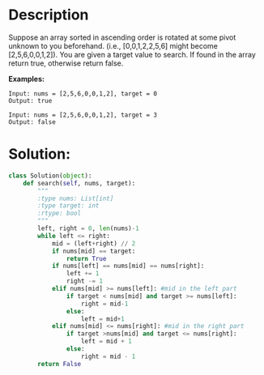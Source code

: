 # Description

Suppose an array sorted in ascending order is rotated at some pivot unknown to you beforehand.
(i.e., [0,0,1,2,2,5,6] might become [2,5,6,0,0,1,2]).
You are given a target value to search. If found in the array return true, otherwise return false.

**Examples:**

```
Input: nums = [2,5,6,0,0,1,2], target = 0
Output: true

Input: nums = [2,5,6,0,0,1,2], target = 3
Output: false
```

# Solution:
```python
class Solution(object):
    def search(self, nums, target):
        """
        :type nums: List[int]
        :type target: int
        :rtype: bool
        """
        left, right = 0, len(nums)-1
        while left <= right:
            mid = (left+right) // 2
            if nums[mid] == target:
                return True
            if nums[left] == nums[mid] == nums[right]:
                left += 1
                right -= 1
            elif nums[mid] >= nums[left]: #mid in the left part
                if target < nums[mid] and target >= nums[left]:
                    right = mid-1
                else:
                    left = mid+1
            elif nums[mid] <= nums[right]: #mid in the right part
                if target >nums[mid] and target <= nums[right]:
                    left = mid + 1
                else:
                    right = mid - 1
        return False
                    
                
```
